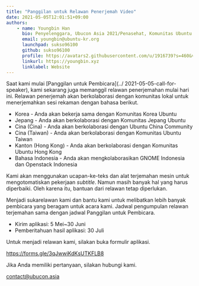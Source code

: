 ```yaml
---
title: "Panggilan untuk Relawan Penerjemah Video"
date: 2021-05-05T12:01:51+09:00
authors:
    - name: Youngbin Han
      bio: Penyelenggara, Ubucon Asia 2021/Penasehat, Komunitas Ubuntu Korea
      email: youngbin@ubuntu-kr.org
      launchpad: sukso96100
      github: sukso96100
      profile: https://avatars2.githubusercontent.com/u/1916739?s=460&v=4
      linkurl: https://youngbin.xyz
      linklabel: Website
---
```


Saat kami mulai [Panggilan untuk Pembicara](../ 2021-05-05-call-for-speaker), kami sekarang juga memanggil relawan penerjemahan mulai hari ini.
Relawan penerjemah akan berkolaborasi dengan komunitas lokal untuk menerjemahkan sesi rekaman dengan bahasa berikut.

- Korea - Anda akan bekerja sama dengan Komunitas Korea Ubuntu
- Jepang - Anda akan berkolaborasi dengan Komunitas Jepang Ubuntu
- Cina (Cina) - Anda akan berkolaborasi dengan Ubuntu China Community
- Cina (Taiwan) - Anda akan berkolaborasi dengan Komunitas Ubuntu Taiwan
- Kanton (Hong Kong) - Anda akan berkolaborasi dengan Komunitas Ubuntu Hong Kong
- Bahasa Indonesia - Anda akan mengkolaborasikan GNOME Indonesia dan Openstack Indonesia

Kami akan menggunakan ucapan-ke-teks dan alat terjemahan mesin untuk mengotomatiskan pekerjaan *subtitle*. Namun masih banyak hal yang harus diperbaiki. Oleh karena itu, bantuan dari relawan tetap diperlukan.

Menjadi sukarelawan kami dan bantu kami untuk melibatkan lebih banyak pembicara yang beragam untuk acara kami.
Jadwal pengumpulan relawan terjemahan sama dengan jadwal Panggilan untuk Pembicara.

- Kirim aplikasi: 5 Mei~30 Juni
- Pemberitahuan hasil aplikasi: 30 Juli

Untuk menjadi relawan kami, silakan buka formulir aplikasi.

https://forms.gle/3qJwwiKdKsUTKFLB8

Jika Anda memiliki pertanyaan, silakan hubungi kami.

contact@ubucon.asia